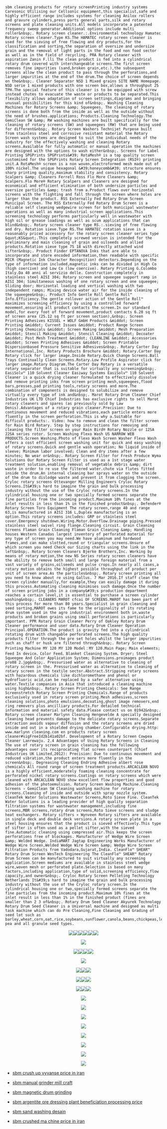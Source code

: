 
```
sbm cleaning products for rotary screenPrinting industry systems Caresonic Utilising our Cellsonic equipment,this specialist,safe and highly efficient range includes systems for cleaning Anilox rollers and gravure cylinders,press parts general parts,silk and rotary screens and plate cleaning units.All models incorporate a patented frequency sweep generator.Additional options include multi roller&nbsp;. Rotary screen cleaner.:.Environmental technology Hamatec Rotary screen cleaner.Type KS.The HAMATEC rotary screen cleaner is used for the sieving of free flowing and dry products,for the classification and sorting,the separation of oversize and undersize grain and the removal of light parts in the food and non food sector as well as in the field of recycling. PRA Rotary cleaner with aspiration Zanin F.lli The clean product is fed into a cylindrical rotary drum covered with interchangeable screens.The first screen removes fine impurities (sand,broken grain,etc.),the subsequent screens allow the clean product to pass through the perforations,and larger impurities at the end of the drum.The choice of screen depends on the&nbsp;. Cleaner Separator NSD 1 Mixed grains SITE NAME Homepage. NSD serie 1 mixed products with one screen box,allows a throughput 25 TPH.The special feature of this cleaner is to be equipped with screw instead chutes to evacuate the waste or products to be separated.This flexibility allows adaptation of screen settings,diagrams and bringing unusual possibilities for this kind of&nbsp;. Washing Cleaning Machines for Rotary Screens &amp; Squeegees. The cleaning of rotary screens is done both from the inside as well as the outside without the need of brushes.applications; Products.Cleaning Technology.The GemiClean SW &amp; RW washing machines are built specifically for the cleaning of rotary screens (SW) and squeegees (RW) that are being used for different&nbsp;. Rotary Screen Washers Technijet Purpose built from stainless steel and corrosive resistant material the Rotary Screen wash systems are designed to suit the individual needs of the industry for the effectively washing and cleaning Rotary screens.Available for fully automatic or manual operation the machines are designed with the options to wash either&nbsp;. Screens for Label Printing SPGPrints SPGPrints&#39; RotaMesh® is a top quality screen customised for the SPGPrints Rotary Screen Integration (RSI®) printing unit.A RotaMesh® screen is a non woven,electroformed mesh made out of 100% nickel.The unique hexagonal &#39;honeycomb&#39; structure ensures sharp printing quality,maximum stability and consistency. Rotary Scalpers &amp; Cleaners Ferrell Ross Flo More Cleaners &amp; Scalpers.Flo More® Rotary Scalpers and Cleaners are designed for economical and efficient elimination of both undersize particles and oversize particles &amp; trash from a.Product flows over horizontal screens with the flighting and fall through the screen where holes are larger than the product. RSS Externally Fed Rotary Drum Screen Municipal Screen. The RSS Externally Fed Rotary Drum Screen is a reliable self cleaning wedgewire screen for both municipal wastewater operations as well as many industrial screen applications.This screening technology performs particularly well in wastewater with high oil or grease loadings as well as scum applications that can blind&nbsp;. Rotary screen cleaner type RS.:.sieving of free flowing and dry. Rotation sieve.Type RS.The HAMATEC rotation sieve is a reasonably priced accessory for the rotary screen cleaner series type &quot;KS&quot;.This completely screwed version is intended for the preliminary and main cleaning of grain and oilseeds and allied products.Rotation sieve type 75 18 with directly attached wind sifter&nbsp;. Product Finder EPTANOVA Inks that are able to incorporate and store encoded information,then readable with specific MICR (Magnetic Ink Character Recognition) detectors.Depending on the type of information included,magnetic inks can be divided in High Co (high coercive) and Low Co (low coercive). Rotary Printing G.Colombo Italy.Da 40 anni al servizio delle. Construction completely in stainless steel AISI 304; Rotary screen and squeegee support ramp in AISI 304; Simultaneous washing of one rotary screen and one squeegee; Sliding door; Horizontal loading and vertical washing with two independent ramps; Mixing device water air for the inside cleaning of the squeegee&nbsp;. Product Info Gentle Roll Gentle Roll™ Info.Efficiency.The gentle rollover action of the Gentle Roll™ maximizes screening efficiency by using a controlled forward movement,ensuring all product contacts the screen.In our standard model,for every foot of forward movement,product contacts 6.28 sq ft of screen area (25.12 sq ft per screen section),&nbsp;. Screen Printing Adhesives KISSEL + WOLF GmbH Products &middot; Screen Printing &middot; Current Issues &middot; Product Range Screen Printing Chemicals &middot; Screen Making &middot; Mesh Preparation &middot; Stencil Making &middot; Stencil Cleaning &middot; Decoater &middot; Post Mesh Treatment &middot; CLEANLINE &middot; Accessories &middot; Screen Printing Adhesives &middot; Screen Printable Dispersionbased Pressure Sensitive Adhesives&nbsp;. Rotary Carter Day International,Inc. Rotary Products Brochure &middot; Rotary.Carter Day Rotary click for larger image.Inside Rotary.Quick Change Screens.Ball Trays Continually Clean Screens.Rotary.Low Profile Aspirator click for larger image.Rotary Diagram.The Carter Day Rotary is a versatile rotary separator that is suitable for virtually any screening&nbsp;. EasiSolv™ 110 Solvent Cleaner Easiway Systems EasiSolv™ 110 Solvent Cleaner is a quick drying cleaner formulated to effectively dissolve and remove printing inks from screen printing mesh,squeegees,flood bars,presses,pad printing tools,rotary screens and more.The combination of components is designed to solubilize and remove virtually every type of ink and&nbsp;. Marot Rotary Drum Cleaner Chief Industries UK LTD Chief Industries has exclusive rights to sell Marot rotary cleaners and spares (as previously sold by Law Denis).Advantages of a rotary grain cleaner.Precision: Due to continuous movement and reduced vibrations,each particle enters more fluently in the screen perforation.This is why a.Suitable for difficult products:. Video: how to remove and clean the filter screen for Rain Bird Rotary. Step by step instructions for removing and cleaning the filter screen on your Rain Bird® Rotary Nozzle or 12SA 22SA series rotor. Screen Washing Flexo Wash US NARROW WEB PRODUCTS.Screen Washing.Photo of Flexo Wash Screen Washer Flexo Wash offers a cost efficient screen washing unit for quick and easy washing of rotary screens.Quick and gentle wash operation; No liquid inside of sleeve; Minimum labor involved; Clean and dry items after a few minutes; No wear or&nbsp;. Rotary Screen Filter for Fresh Produce Wyma Solutions Our Rotary Screen Filter is used as a 1st stage water treatment solution,enabling removal of vegetable debris &amp; dirt waste in order to re use the filtered water.chute via flutes fitted inside the drum.An internal cleaning bar sprays water on the outside of the drum to dislodge waste and prevent it from clogging the screen. Cryloc rotary screens Ottevanger Milling Engineers Cryloc Rotary Screens.It&#39;s hard to imagine the grain and bulk processing industry without the use of the Cryloc rotary screens.In the cylindrical housing one or two specially formed screens separate the fine particles from the incoming product.Maximum 10% fines at the inlet results in less than 1% in the finished product&nbsp;. Defender® Rotary Screen Toro Equipment The rotary screen,range 40 and range 63,is manufactured in AISI 316 L,Duplex manufacturing is an option.This rotary screens includes: GRP or stainless steel cover.Emergency shutdown.Wiring.Motor.Overflow.Drainage piping.Pressed stainless steel swivel ring flange.Cleaning circuit. Grain Cleaning Screens Flaman Grain Cleaning Flaman Grain Cleaning &amp; Handling houses Western Canadas largest inventory of perforated material for any type of screen you may need.We have aluminum and hardwood frames,and can make slotted,round or triangular screens.Unsure of which screen you need Check our Sizing charts using the link in the left&nbsp;. Rotary Screen Cleaners Bjerke Brothers,Inc. Working by means of rotary motion,the new NS Series rotary screen cleaners have the ability to remove both small and large foreign material from a vast variety of grains,oilseeds and pulse crops.In nearly all cases,a rotary motion obtains the highest possible throughput of product per unit of screen area.As the particles&nbsp;. Rotary screen printing all you need to know about re using Gallus. 7 Mar 2016.If staff clean the screen cylinder manually,for example,they can easily damage it during this process.Automating cleaning minimises such damage.Once the number of screen printing jobs in a company&#39;s production department reaches a certain level,it is essential to purchase a screen cylinder washing&nbsp;. CLEANERS MAROT cfcai OF SCREENS.MAROT has been part of this process for more than 80 years.Specialist in grain cleaning and seed sorting,MAROT owes its fame to the originality of its rotating drum system used in the agro industrial environment both in.waste products and broken grains using small perforations is particularly important. PPR Rotary Grain Cleaner Perry of Oakley Rotary Drum Cleaner performance and user data.Rotary Drum Cleaner Operation Principal.OPERATION.The product is gravity fed into a cylindrical rotating drum with changable perforated screens.The high quality products filter through the pre set holes whilst the larger impurities such as chaff or husk are filtered through&nbsp;. Rotary Screen Printing Machine MY 120 MY 120 Model：MY 120.Main Page; Main elements; Feed In device、Color Feed、Blanket Cleaning System、Dryer; Steel Squeegee And Color Application System; Dimensions.proimages product pro08 2.jpg&nbsp;. Pressurised water as alternative to cleaning of rotary screen in the. Pressurised water as alternative to cleaning of rotary screen in the textile sector.Abstract.Stripping rotary screens with hazardous chemicals like dichloromethane and phenol or hydrofluoric acid,can be replaced by a safer alternative using water.Textile companies in Asia that introduced a cleaning machine using high&nbsp;. Rotary Screen Printing Chemicals: See Range Screenstretch Rotary Screen Printing Chemicals.Range of products exclusively used in rotary screen printing.Mesh adhesives,screen cleaning solutions,photo emulsions,decoating,ghost image removers,end ring removers plus ancilliary products.For detailed technical information and material safety data.Please contact us on 01942&nbsp;. Rotary screen cleaner Marlynn Cleaning Hengevelde A specially designed cleaning head prevents damage to the delicate rotary screens.Separate extraction avoids vapour diffusion and the rotary screens are dried inside and out in a shielded drying chamber.Configurable drying.http: www.marlynn cleaning.com en products rotary screen cleaner#sigFreeId2b141a02bf. Development of a Rotary Screen Cowpea Cleaner Lanrewaju. 2.4 Advantages of Using Rotary Screens in Cleaning The use of rotary screen in grain cleaning has the following advantages over its reciprocating flat screen counterpart (Chief Industries UK Limited,2012): Precision: Due to continuous movement and reduced vibration,the product enters more fluently in the screen&nbsp;. Degreasing Cleaning Endring Adhesive albert rose chemicals All round range of screen treatment products.ARCACLEAN NOVO is a highly efficient,moderately foaming cleaning concentrate for perforated nickel rotary screens.Coatings on rotary screens which were cleaned with ARCACLEAN NOVO show excellent flow properties and good adhesion of the photoemulsion. Rotary Screen Washing Machine.Cleaning Screens › GemiClean SW Cleaning washing machine for rotary screens.Cleaning of inside and outside with spray nozzle system. CleanTek Water Solutions Wastewater Screens,Roto Sieve Fine. CleanTek Water Solutions is a leading provider of high quality separation filtration systems for wastewater management,including fine screens,MBR screens,rotary drum screens,Roto Sieve screens and sludge heat exchangers. Rotary sifters » Wynveen Rotary sifters are available in single deck and double deck versions.A rotary screen plate in a steel housing ensures that the product is sieved effectively.This type of sifter is often used as a pellet sifter,with the sieved fine.Automatic cleaning using compressed air.This keeps the screen perforations free of blockages. Manufacturer of Wedge Wire Screen &amp; Welded Wedge. IndiaMART Jagtap Engineering Works Manufacturer of Wedge Wire Screen,Welded Wedge Wire Screen &amp; Wedge Wire Screen Filtration Products from Vadodara,Gujarat,India. CleanFlo™ SHEAR™ Rotary Drum Screen WesTech Engineering The CleanFlo™ SHEAR™ Rotary Drum Screen can be manufactured to suit virtually any screening application.Screen mediums are available in stainless steel wedge wire,woven mesh or perforated plate.Selection is based on many factors,including application,type of solid,screening efficiency,flow capacity,and owner&nbsp;. Cryloc Rotary Screen Pelleting Technology Netherlands It&#39;s hard to imagine the grain and bulk processing industry without the use of the Cryloc rotary screen.In the cylindrical housing one or two,specially formed screens separate the fine particles from the incoming product.Maximum 10% fines at the inlet result in less than 1% in the finished product (fines are smaller than 2 3 of&nbsp;. Rotary Drum Seed Cleaner Akyurek Technology Rotary Drum Seed Cleaner is a Universal machine and designed as multi task machine which can do Pre Cleaning,Fine Cleaning and Grading of seed lot such as barley,wheat,corn,oat,rice,soybeans,sunflower,canola,beans,chickpeas,lentil,yellow pea and all granule seed types. 
```

<div align="center">
  
<a rel="nofollow" href="https://m.shibang-china.com?f=github&k=sbm+cleaning+products+for+rotary+screen"><img src="https://static.shibang-china.com/en/l.png"></a><img src="https://static.shibang-china.com/en/hw.png"><a rel="nofollow" href="https://m.shibang-china.com/product/?f=github&k=sbm+cleaning+products+for+rotary+screen"><img src="https://static.shibang-china.com/en/p.png"></a><a rel="nofollow" href="https://m.shibang-china.com/cases/?f=github&k=sbm+cleaning+products+for+rotary+screen"><img src="https://static.shibang-china.com/en/c.png"></a><a rel="nofollow" href="https://m.shibang-china.com/news/?f=github&k=sbm+cleaning+products+for+rotary+screen"><img src="https://static.shibang-china.com/en/n.png"></a><a rel="nofollow" href="https://m.shibang-china.com?f=github&k=sbm+cleaning+products+for+rotary+screen"><img src="https://static.shibang-china.com/en/m.png"></a>

<a rel="nofollow" href="https://m.shibang-china.com/product/?f=github&k=sbm+cleaning+products+for+rotary+screen"><img src="https://static.shibang-china.com/en/b.jpg"></a>
  
<a rel="nofollow" href="https://m.shibang-china.com/solution-aggregate.html?f=github&k=sbm+cleaning+products+for+rotary+screen"><img src="https://static.shibang-china.com/en/a.jpg"></a><a rel="nofollow" href="https://m.shibang-china.com/solution-mine.html?f=github&k=sbm+cleaning+products+for+rotary+screen"><img src="https://static.shibang-china.com/en/m.jpg"></a><a rel="nofollow" href="https://m.shibang-china.com/solution-mill.html?f=github&k=sbm+cleaning+products+for+rotary+screen"><img src="https://static.shibang-china.com/en/g.jpg"></a><a rel="nofollow" href="https://m.shibang-china.com/solution-epc.html?f=github&k=sbm+cleaning+products+for+rotary+screen"><img src="https://static.shibang-china.com/en/e.jpg"></a>

<a rel="nofollow" href="https://m.shibang-china.com/product/?f=github&k=sbm+cleaning+products+for+rotary+screen"><img src="https://static.shibang-china.com/en/a-p.png"></a>

<a rel="nofollow" href="https://m.shibang-china.com/product/crusher/c6x.html?f=github&k=sbm+cleaning+products+for+rotary+screen"><img src="https://static.shibang-china.com/en/j.jpg"></a><a rel="nofollow" href="https://m.shibang-china.com/product/crusher/ci5x.html?f=github&k=sbm+cleaning+products+for+rotary+screen"><img src="https://static.shibang-china.com/en/i.jpg"></a><a rel="nofollow" href="https://m.shibang-china.com/product/crusher/hst.html?f=github&k=sbm+cleaning+products+for+rotary+screen"><img src="https://static.shibang-china.com/en/c.jpg"></a>

<a rel="nofollow" href="https://m.shibang-china.com/product/mill/mtw.html?f=github&k=sbm+cleaning+products+for+rotary+screen"><img src="https://static.shibang-china.com/en/mtw.jpg"></a><a rel="nofollow" href="https://m.shibang-china.com/product/mill/scm.html?f=github&k=sbm+cleaning+products+for+rotary+screen"><img src="https://static.shibang-china.com/en/scm.jpg"></a><a rel="nofollow" href="https://m.shibang-china.com/product/mill/lm.html?f=github&k=sbm+cleaning+products+for+rotary+screen"><img src="https://static.shibang-china.com/en/lm.jpg"></a>

<a rel="nofollow" href="https://m.shibang-china.com/product/sand/vsi6x.html?f=github&k=sbm+cleaning+products+for+rotary+screen"><img src="https://static.shibang-china.com/en/6x.jpg"></a><a rel="nofollow" href="https://m.shibang-china.com/product/sand/vu.html?f=github&k=sbm+cleaning+products+for+rotary+screen"><img src="https://static.shibang-china.com/en/vu.jpg"></a><a rel="nofollow" href="https://m.shibang-china.com/product/mobile/klun.html?f=github&k=sbm+cleaning+products+for+rotary+screen"><img src="https://static.shibang-china.com/en/k.jpg"></a>

<a rel="nofollow" href="https://m.shibang-china.com/cases/?f=github&k=sbm+cleaning+products+for+rotary+screen"><img src="https://static.shibang-china.com/en/case.png"></a>

<a rel="nofollow" href="https://m.shibang-china.com/cases/aggregate/202.html?f=github&k=sbm+cleaning+products+for+rotary+screen"><img src="https://static.shibang-china.com/en/c-1.jpg"></a>

<a rel="nofollow" href="https://m.shibang-china.com/cases/aggregate/203.html?f=github&k=sbm+cleaning+products+for+rotary+screen"><img src="https://static.shibang-china.com/en/c-2.jpg"></a>

<a rel="nofollow" href="https://m.shibang-china.com/cases/mill/123.html?f=github&k=sbm+cleaning+products+for+rotary+screen"><img src="https://static.shibang-china.com/en/c-3.jpg"></a>

<a rel="nofollow" href="https://m.shibang-china.com/contact_us.html?f=github&k=sbm+cleaning+products+for+rotary+screen"><img src="https://static.shibang-china.com/en/contact.png"></a>

<a rel="nofollow" href="https://swt.shibang-china.com/?f=github&k=sbm+cleaning+products+for+rotary+screen"><img src="https://static.shibang-china.com/en/chat.png"></a>

<a rel="nofollow" href="https://whatsapp.shibangsoft.com/WhatsApp.php?f=github&k=sbm+cleaning+products+for+rotary+screen"><img src="https://static.shibang-china.com/en/whatsapp.png"></a>

<a rel="nofollow" href="https://m.shibang-china.com/?f=github&k=sbm+cleaning+products+for+rotary+screen"><img src="https://static.shibang-china.com/en/website.png"></a>

</div>


* [sbm crush up vyvanse price in iran](sbm%20crush%20up%20vyvanse%20price%20in%20iran.md)

* [sbm manual grinder mill craft](sbm%20manual%20grinder%20mill%20craft.md)

* [sbm magnetic drum grinding](sbm%20magnetic%20drum%20grinding.md)

* [sbm argentite ore dressing plant beneficiation processing price](sbm%20argentite%20ore%20dressing%20plant%20beneficiation%20processing%20price.md)

* [sbm sand washing desain](sbm%20sand%20washing%20desain.md)

* [sbm crushed ma chine price in iran](sbm%20crushed%20ma%20chine%20price%20in%20iran.md)